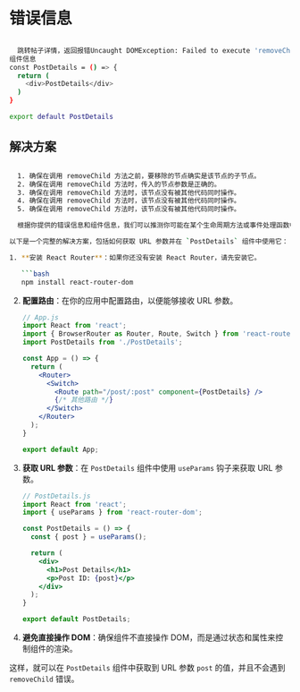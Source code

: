 # 错误信息

```bash

  跳转帖子详情，返回报错Uncaught DOMException: Failed to execute 'removeChild' on 'Node': The node to be removed is not a child of this node.chunk-6BKLQ22S.js?v=a9042c2c:14032 The above error occurred in the <PostDetails> component:
组件信息
const PostDetails = () => {
  return (
    <div>PostDetails</div>
  )
}

export default PostDetails
```

## 解决方案

```bash

  1. 确保在调用 removeChild 方法之前，要移除的节点确实是该节点的子节点。
  2. 确保在调用 removeChild 方法时，传入的节点参数是正确的。
  3. 确保在调用 removeChild 方法时，该节点没有被其他代码同时操作。
  4. 确保在调用 removeChild 方法时，该节点没有被其他代码同时操作。
  5. 确保在调用 removeChild 方法时，该节点没有被其他代码同时操作。

  根据你提供的错误信息和组件信息，我们可以推测你可能在某个生命周期方法或事件处理函数中直接操作了 DOM，导致 `removeChild` 方法失败。为了修复这个问题，我们可以使用 React 的状态和属性来控制组件的渲染，而不是直接操作 DOM。

以下是一个完整的解决方案，包括如何获取 URL 参数并在 `PostDetails` 组件中使用它：

1. **安装 React Router**：如果你还没有安装 React Router，请先安装它。

   ```bash
   npm install react-router-dom
   ```

2. **配置路由**：在你的应用中配置路由，以便能够接收 URL 参数。

   ```jsx
   // App.js
   import React from 'react';
   import { BrowserRouter as Router, Route, Switch } from 'react-router-dom';
   import PostDetails from './PostDetails';

   const App = () => {
     return (
       <Router>
         <Switch>
           <Route path="/post/:post" component={PostDetails} />
           {/* 其他路由 */}
         </Switch>
       </Router>
     );
   }

   export default App;
   ```

3. **获取 URL 参数**：在 `PostDetails` 组件中使用 `useParams` 钩子来获取 URL 参数。

   ```jsx
   // PostDetails.js
   import React from 'react';
   import { useParams } from 'react-router-dom';

   const PostDetails = () => {
     const { post } = useParams();

     return (
       <div>
         <h1>Post Details</h1>
         <p>Post ID: {post}</p>
       </div>
     );
   }

   export default PostDetails;
   ```

4. **避免直接操作 DOM**：确保组件不直接操作 DOM，而是通过状态和属性来控制组件的渲染。

这样，就可以在 `PostDetails` 组件中获取到 URL 参数 `post` 的值，并且不会遇到 `removeChild` 错误。

```